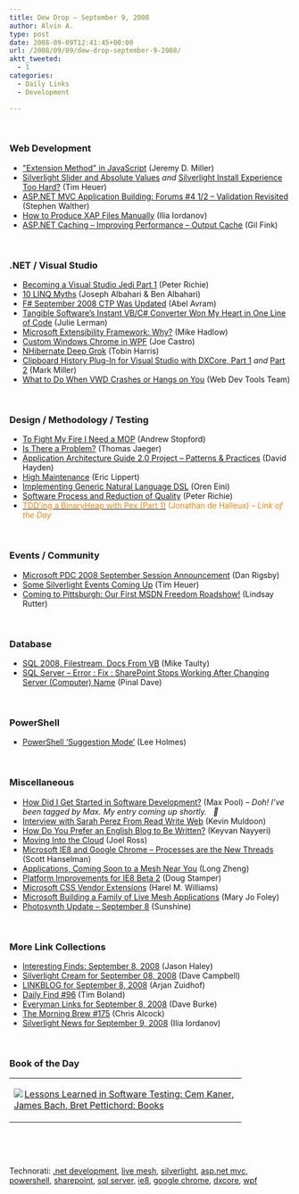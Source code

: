 ```yaml
---
title: Dew Drop – September 9, 2008
author: Alvin A.
type: post
date: 2008-09-09T12:41:45+00:00
url: /2008/09/09/dew-drop-september-9-2008/
aktt_tweeted:
  - 1
categories:
  - Daily Links
  - Development

---
```

</p> 

&#160;

### Web Development

  * <a target="_blank" href="http://codebetter.com/blogs/jeremy.miller/archive/2008/09/08/quot-extension-method-quot-in-javascript.aspx">"Extension Method" in JavaScript</a> (Jeremy D. Miller)
  * <a target="_blank" href="http://timheuer.com/blog/archive/2008/09/08/customizing-slider-enable-move-mouse-to-point.aspx">Silverlight Slider and Absolute Values</a>&#160;_and_&#160;<a target="_blank" href="http://timheuer.com/blog/archive/2008/09/08/silverlight-install-experience-too-hard.aspx">Silverlight Install Experience Too Hard?</a> (Tim Heuer)
  * <a target="_blank" href="http://weblogs.asp.net/stephenwalther/archive/2008/09/09/asp-net-mvc-application-building-forums-4-1-2-validation-revisited.aspx">ASP.NET MVC Application Building: Forums #4 1/2 &#8211; Validation Revisited</a> (Stephen Walther)
  * <a target="_blank" href="http://www.silverlightshow.net/items/How-to-produce-XAPs-files-manually.aspx">How to Produce XAP Files Manually</a> (Ilia Iordanov)
  * <a target="_blank" href="http://dotnet.dzone.com/news/aspnet-caching-improving-perfo">ASP.NET Caching &#8211; Improving Performance &#8211; Output Cache</a> (Gil Fink)

&#160;

### .NET / Visual Studio

  * <a target="_blank" href="http://msmvps.com/blogs/peterritchie/archive/2008/07/15/becoming-a-visual-studio-jedi.aspx">Becoming a Visual Studio Jedi Part 1</a> (Peter Richie)
  * <a target="_blank" href="http://www.albahari.com/nutshell/10linqmyths.html#">10 LINQ Myths</a> (Joseph Albahari & Ben Albahari)
  * <a target="_blank" href="http://www.infoq.com/news/2008/09/F-September-CTP-Updated">F# September 2008 CTP Was Updated</a> (Abel Avram)
  * <a target="_blank" href="http://blogs.devsource.com/devlife/content/net_general/tangible_softwares_instant_vbc_converters_won_my_heart_in_one_line_of_code_1.html">Tangible Software&#8217;s Instant VB/C# Converter Won My Heart in One Line of Code</a> (Julie Lerman)
  * <a target="_blank" href="http://mikehadlow.blogspot.com/2008/09/managed-extensibility-framework-why.html">Microsoft Extensibility Framework: Why?</a> (Mike Hadlow)
  * <a target="_blank" href="http://blogs.msdn.com/wpfsdk/archive/2008/09/08/custom-window-chrome-in-wpf.aspx">Custom Windows Chrome in WPF</a> (Joe Castro)
  * <a target="_blank" href="http://www.tobinharris.com/2008/9/8/nhibernate-deep-grok">NHibernate Deep Grok</a> (Tobin Harris)
  * <a target="_blank" href="http://community.devexpress.com/blogs/markmiller/archive/2008/09/08/clipboard-history-plug-in-for-visual-studio-with-dxcore-part-1.aspx">Clipboard History Plug-In for Visual Studio with DXCore, Part 1</a>&#160;_and_&#160;<a target="_blank" href="http://community.devexpress.com/blogs/markmiller/archive/2008/09/08/clipboard-history-plug-in-for-visual-studio-with-dxcore-part-2.aspx">Part 2</a> (Mark Miller)
  * <a target="_blank" href="http://blogs.msdn.com/webdevtools/archive/2008/09/08/what-to-do-when-vwd-crashes-or-hangs-on-you.aspx">What to Do When VWD Crashes or Hangs on You</a> (Web Dev Tools Team)

&#160;

### Design / Methodology / Testing

  * <a target="_blank" href="http://weblogs.asp.net/astopford/archive/2008/09/08/to-fight-my-fire-i-need-a-mop.aspx">To Fight My Fire I Need a MOP</a> (Andrew Stopford)
  * <a target="_blank" href="http://rdaarchitecture.blogspot.com/2008/09/is-there-problem.html">Is There a Problem?</a> (Thomas Jaeger)
  * <a target="_blank" href="http://www.pnpguidance.net/post/ApplicationArchitectureGuide20ProjectPatternsPractices.aspx">Application Architecture Guide 2.0 Project &#8211; Patterns & Practices</a> (David Hayden)
  * <a target="_blank" href="http://blogs.msdn.com/ericlippert/archive/2008/09/08/high-maintenance.aspx">High Maintenance</a> (Eric Lippert)
  * <a target="_blank" href="http://ayende.com/Blog/archive/2008/09/08/Implementing-generic-natural-language-DSL.aspx">Implementing Generic Natural Language DSL</a> (Oren Eini)
  * <a target="_blank" href="http://msmvps.com/blogs/peterritchie/archive/2008/09/04/software-process-and-reduction-of-quality.aspx">Software Process and Reduction of Quality</a> (Peter Richie)
  * <a target="_blank" href="http://blog.dotnetwiki.org/TDDingABinaryHeapWithPexPart1.aspx"><font color="#ff8000">TDD&#8217;ing a BinaryHeap with Pex (Part 1)</font></a> <font color="#ff8000">(Jonathan de Halleux)<em> – Link of the Day</em></font>

&#160;

### Events / Community

  * <a target="_blank" href="http://www.danrigsby.com/blog/index.php/2008/09/08/microsoft-pdc-2008-september-session-announcement/">Microsoft PDC 2008 September Session Announcement</a> (Dan Rigsby)
  * <a target="_blank" href="http://timheuer.com/blog/archive/2008/09/08/silverlight-events-coming-soon.aspx">Some Silverlight Events Coming Up</a> (Tim Heuer)
  * <a target="_blank" href="http://blogs.msdn.com/lindsay/archive/2008/09/08/coming-to-pittsburgh-our-first-msdn-freedom-roadshow.aspx">Coming to Pittsburgh: Our First MSDN Freedom Roadshow!</a> (Lindsay Rutter)

&#160;

### Database

  * <a target="_blank" href="http://mtaulty.com/CommunityServer/blogs/mike_taultys_blog/archive/2008/09/08/10729.aspx">SQL 2008, Filestream, Docs From VB</a> (Mike Taulty)
  * <a target="_blank" href="http://blog.sqlauthority.com/2008/09/09/sql-server-error-fix-sharepoint-stop-working-after-changing-server-computer-name/">SQL Server &#8211; Error : Fix : SharePoint Stops Working After Changing Server (Computer) Name</a> (Pinal Dave)

&#160;

### PowerShell

  * <a target="_blank" href="http://www.leeholmes.com/blog/PowerShellSuggestionMode.aspx">PowerShell &#8216;Suggestion Mode&#8217;</a> (Lee Holmes)

&#160;</p> 

### Miscellaneous

  * <a target="_blank" href="http://www.codesqueeze.com/how-did-i-get-started-in-software-development/">How Did I Get Started in Software Development?</a> (Max Pool) _– Doh! I’ve been tagged by Max. My entry coming up shortly.&#160;&#160; 🙂_
  * <a target="_blank" href="http://www.bloggingtips.com/2008/09/08/interview-with-sarah-perez-from-read-write-web/">Interview with Sarah Perez From Read Write Web</a> (Kevin Muldoon)
  * <a target="_blank" href="http://nayyeri.net/blog/how-do-you-prefer-an-english-blog-to-be-written/">How Do You Prefer an English Blog to Be Written?</a> (Keyvan Nayyeri)
  * <a target="_blank" href="http://www.rosscode.com/blog/index.php?title=moving_into_the_cloud&more=1&c=1&tb=1&pb=1">Moving Into the Cloud</a> (Joel Ross)
  * <a target="_blank" href="http://www.hanselman.com/blog/MicrosoftIE8AndGoogleChromeProcessesAreTheNewThreads.aspx">Microsoft IE8 and Google Chrome &#8211; Processes are the New Threads</a> (Scott Hanselman)
  * <a target="_blank" href="http://www.istartedsomething.com/20080908/applications-coming-soon-to-a-mesh-near-you/">Applications, Coming Soon to a Mesh Near You</a> (Long Zheng)
  * <a target="_blank" href="http://blogs.msdn.com/ie/archive/2008/09/08/internet-explorer-8-beta-2-platform-improvements.aspx">Platform Improvements for IE8 Beta 2</a> (Doug Stamper)
  * <a target="_blank" href="http://blogs.msdn.com/ie/archive/2008/09/08/microsoft-css-vendor-extensions.aspx">Microsoft CSS Vendor Extensions</a> (Harel M. Williams)
  * <a target="_blank" href="http://blogs.zdnet.com/microsoft/?p=1574">Microsoft Building a Family of Live Mesh Applications</a> (Mary Jo Foley)
  * <a target="_blank" href="http://www.liveside.net/main/archive/2008/09/09/photosynth-update-september-8.aspx">Photosynth Update &#8211; September 8</a> (Sunshine)</p> 

&#160;

### More Link Collections

  * <a target="_blank" href="http://jasonhaley.com/blog/archive/2008/09/08/142254.aspx">Interesting Finds: September 8, 2008</a> (Jason Haley)
  * <a target="_blank" href="http://geekswithblogs.net/WynApseTechnicalMusings/archive/2008/09/08/125017.aspx">Silverlight Cream for September 08, 2008</a> (Dave Campbell)
  * <a target="_blank" href="http://www.arjansworld.com/2008/09/08/linkblog-for-september-8-2008/">LINKBLOG for September 8, 2008</a> (Arjan Zuidhof)
  * <a target="_blank" href="http://www.techtoolblog.com/archives/daily-find-96">Daily Find #96</a> (Tim Boland)
  * <a target="_blank" href="http://dbvt.com/blog/post/Everyman-Links-for-September-8-2008.aspx">Everyman Links for September 8, 2008</a> (Dave Burke)
  * <a target="_blank" href="http://blog.cwa.me.uk/2008/09/09/the-morning-brew-175/">The Morning Brew #175</a> (Chris Alcock)
  * <a target="_blank" href="http://www.silverlightshow.net/news/Silverlight-news-for-September-9-2008.aspx">Silverlight News for September 9, 2008</a> (Ilia Iordanov)

&#160;

### Book of the Day

<div style="padding-bottom: 0px; margin: 0px; padding-left: 0px; padding-right: 0px; display: inline; float: none; padding-top: 0px" id="scid:7dc1bd33-94bd-46fd-a20b-0131235bcd47:51f847bb-8305-4eb6-a3c9-8a13a4ff6696" class="wlWriterSmartContent">
  <table cellspacing="0" cellpadding="2" width="400" border="0" unselectable="on">
    <tr>
      <td valign="top" width="400">
        <p>
          <a title="Lessons Learned in Software Testing: Cem Kaner, James Bach, Bret Pettichord: Books" href="http://www.amazon.com/exec/obidos/ASIN/0471081124/alvinashcraft-20"><img data-recalc-dims="1" decoding="async" src="https://i0.wp.com/images.amazon.com/images/P/0471081124.01.MZZZZZZZ.jpg?w=660" border="0" align="left" style="float:left" />Lessons Learned in Software Testing: Cem Kaner, James Bach, Bret Pettichord: Books</a>
        </p>
      </td>
    </tr>
  </table>
</div></p> </p> </p> </p> </p> </p> </p> </p> </p> </p> </p> </p> </p> </p> </p> </p> </p> </p> </p> </p> </p> </p> </p> </p> 

&#160;

<div style="padding-bottom: 0px; margin: 0px; padding-left: 0px; padding-right: 0px; display: inline; float: none; padding-top: 0px" id="scid:C16BAC14-9A3D-4c50-9394-FBFEF7A93539:3cb11828-5036-48c1-a6eb-38f1c5c65249" class="wlWriterSmartContent">
  <!--dotnetkickit-->
</div>

&#160;

<div style="padding-bottom: 0px; margin: 0px; padding-left: 0px; padding-right: 0px; display: inline; float: none; padding-top: 0px" id="scid:d7bf807d-7bb0-458a-811f-90c51817d5c2:c3a0e8f0-6fc9-4723-a26e-cadee6873863" class="wlWriterSmartContent">
  <p>
    <span class="TagSite">Technorati:</span> <a href="http://technorati.com/tag/.net+development" rel="tag" class="tag">.net development</a>, <a href="http://technorati.com/tag/live+mesh" rel="tag" class="tag">live mesh</a>, <a href="http://technorati.com/tag/silverlight" rel="tag" class="tag">silverlight</a>, <a href="http://technorati.com/tag/asp.net+mvc" rel="tag" class="tag">asp.net mvc</a>, <a href="http://technorati.com/tag/powershell" rel="tag" class="tag">powershell</a>, <a href="http://technorati.com/tag/sharepoint" rel="tag" class="tag">sharepoint</a>, <a href="http://technorati.com/tag/sql+server" rel="tag" class="tag">sql server</a>, <a href="http://technorati.com/tag/ie8" rel="tag" class="tag">ie8</a>, <a href="http://technorati.com/tag/google+chrome" rel="tag" class="tag">google chrome</a>, <a href="http://technorati.com/tag/dxcore" rel="tag" class="tag">dxcore</a>, <a href="http://technorati.com/tag/wpf" rel="tag" class="tag">wpf</a><br /><!-- StartInsertedTags: .net development, live mesh, silverlight, asp.net mvc, powershell, sharepoint, sql server, ie8, google chrome, dxcore, wpf :EndInsertedTags -->
  </p>
</div>